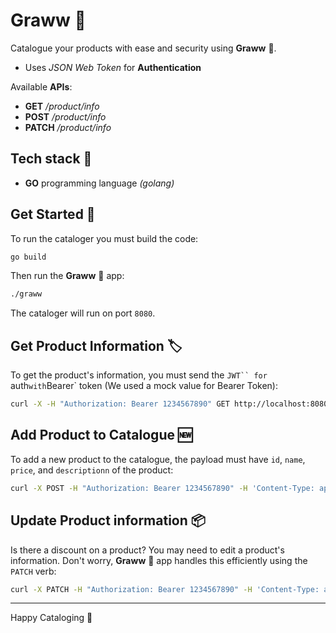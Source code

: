 
# Graww 🦁

Catalogue your products with ease and security using **Graww** 🦁.

  - Uses *JSON Web Token* for **Authentication**

Available **APIs**:

  - **GET** */product/info*
  - **POST** */product/info*
  - **PATCH** */product/info*

## Tech stack 🤖

* **GO** programming language *(golang)*

## Get Started 🚀

To run the cataloger you must build the code:

```bash
go build
```

Then run the **Graww** 🦁 app:

```bash
./graww
```

The cataloger will run on port `8080`.

## Get Product Information 🏷️

To get the product's information, you must send the `JWT`` for `auth` with `Bearer` token (We used a mock value for Bearer Token):

```bash
curl -X -H "Authorization: Bearer 1234567890" GET http://localhost:8080/product/info?productId=F5
```

## Add Product to Catalogue 🆕

To add a new product to the catalogue, the payload must have `id`, `name`, `price`, and `descriptionn` of the product:

```bash
curl -X POST -H "Authorization: Bearer 1234567890" -H 'Content-Type: application/json' -d '{"id":"SGS25U","name":"Samsung Galaxy S25 Ultra", "price":"$1299", "description":"Simple. Impactful."}' http://localhost:8080/product/info
```

## Update Product information 📦

Is there a discount on a product? You may need to edit a product's information. Don't worry, **Graww** 🦁 app handles this efficiently using the `PATCH` verb:

```bash
curl -X PATCH -H "Authorization: Bearer 1234567890" -H 'Content-Type: application/json' -d '{"price":"$999"}' http://localhost:8080/product/info?productId=SGS25U
```

---

Happy Cataloging 🦁
